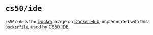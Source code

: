 # `cs50/ide`

`cs50/ide` is the [Docker](../../docker) image on [Docker Hub](https://hub.docker.com/r/cs50/ide), implemented with this [`Dockerfile`](https://github.com/cs50/ide/blob/main/Dockerfile), used by [CS50 IDE](../ide/index).
